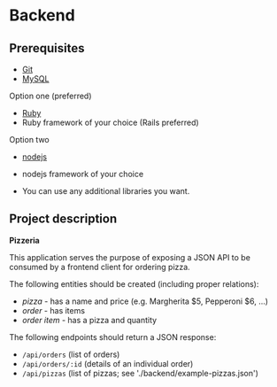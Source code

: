 Backend
=======

Prerequisites
-------------

* [Git](http://git-scm.com/)
* [MySQL](https://www.mysql.com/)

Option one (preferred)
* [Ruby](https://www.ruby-lang.org)
* Ruby framework of your choice (Rails preferred)

Option two
* [nodejs](https://nodejs.org/en/)
* nodejs framework of your choice

* You can use any additional libraries you want.

Project description
-------------------

**Pizzeria**

This application serves the purpose of exposing a JSON API to be consumed by a frontend client for ordering pizza.

The following entities should be created (including proper relations):

* *pizza* - has a name and price (e.g. Margherita $5, Pepperoni $6, ...)
* *order* - has items
* *order item* - has a pizza and quantity

The following endpoints should return a JSON response:
* `/api/orders` (list of orders)
* `/api/orders/:id` (details of an individual order)
* `/api/pizzas` (list of pizzas; see './backend/example-pizzas.json')
